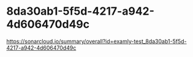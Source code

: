 # 8da30ab1-5f5d-4217-a942-4d606470d49c
https://sonarcloud.io/summary/overall?id=examly-test_8da30ab1-5f5d-4217-a942-4d606470d49c
